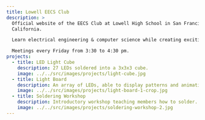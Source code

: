 ```yaml
---
title: Lowell EECS Club
description: >
  Official website of the EECS Club at Lowell High School in San Francisco,
  California.

  Learn electrical engineering & computer science while creating exciting projects.

  Meetings every Friday from 3:30 to 4:30 pm.
projects:
  - title: LED Light Cube
    description: 27 LEDs soldered into a 3x3x3 cube.
    image: ../../src/images/projects/light-cube.jpg
  - title: Light Board
    description: An array of LEDs, able to display patterns and animations.
    image: ../../src/images/projects/light-board-1-crop.jpg
  - title: Soldering Workshop
    description: Introductory workshop teaching members how to solder.
    image: ../../src/images/projects/soldering-workshop-2.jpg
---
```

